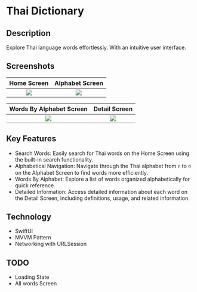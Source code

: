 # Thai Dictionary

## Description
Explore Thai language words effortlessly. With an intuitive user interface.

## Screenshots

| Home Screen | Alphabet Screen  |
|:---------:|:---------:|
| ![](https://raw.githubusercontent.com/bdsach/Thai-Dictionary-App/main/thumbnail/01-home.png)    | ![](https://raw.githubusercontent.com/bdsach/Thai-Dictionary-App/main/thumbnail/02-alphabet.png)    |


| Words By Alphabet Screen | Detail Screen  |
|:---------:|:---------:|
| ![](https://raw.githubusercontent.com/bdsach/Thai-Dictionary-App/main/thumbnail/03-wordbyalphabet.png)   | ![](https://raw.githubusercontent.com/bdsach/Thai-Dictionary-App/main/thumbnail/04-detail.png)   |


## Key Features
- Search Words: Easily search for Thai words on the Home Screen using the built-in search functionality.
- Alphabetical Navigation: Navigate through the Thai alphabet from ก to ฮ on the Alphabet Screen to find words more efficiently.
- Words By Alphabet: Explore a list of words organized alphabetically for quick reference.
- Detailed Information: Access detailed information about each word on the Detail Screen, including definitions, usage, and related information.

## Technology

- SwiftUI
- MVVM Pattern
- Networking with URLSession

## TODO

- Loading State
- All words Screen